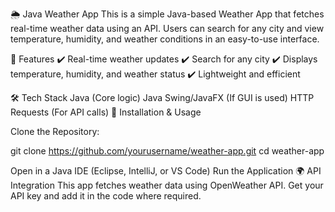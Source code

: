 🌦️ Java Weather App
This is a simple Java-based Weather App that fetches real-time weather data using an API. Users can search for any city and view temperature, humidity, and weather conditions in an easy-to-use interface.

🚀 Features
✔️ Real-time weather updates
✔️ Search for any city
✔️ Displays temperature, humidity, and weather status
✔️ Lightweight and efficient

🛠️ Tech Stack
Java (Core logic)
Java Swing/JavaFX (If GUI is used)
HTTP Requests (For API calls)
🔧 Installation & Usage

Clone the Repository:

git clone https://github.com/yourusername/weather-app.git
cd weather-app

Open in a Java IDE (Eclipse, IntelliJ, or VS Code)
Run the Application
🌍 API Integration
This app fetches weather data using OpenWeather API. Get your API key and add it in the code where required.
